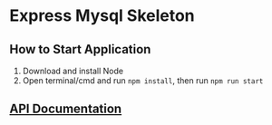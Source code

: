 # Express Mysql Skeleton

## How to Start Application
1. Download and install Node
2. Open terminal/cmd and run `npm install`, then run `npm run start`

## [API Documentation](./documentation/api/API.md)